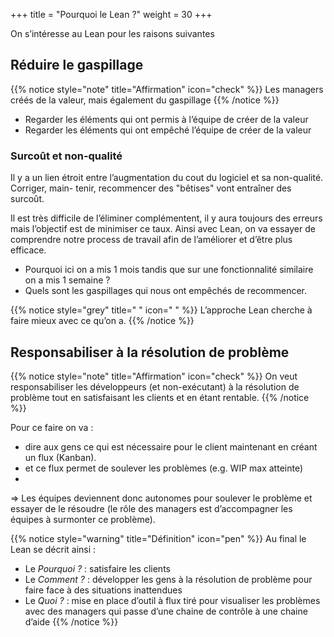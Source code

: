 
+++
title = "Pourquoi le Lean ?"
weight = 30
+++

On s’intéresse au Lean pour les raisons suivantes

## Réduire le gaspillage
{{% notice style="note" title="Affirmation" icon="check" %}}
Les managers créés de la valeur, mais également du gaspillage
{{% /notice %}}
- Regarder les éléments qui ont permis à l’équipe de créer de la valeur
- Regarder les éléments qui ont empêché l’équipe de créer de la valeur

### Surcoût et non-qualité

Il y a un lien étroit entre l’augmentation du cout du logiciel et sa non-qualité. Corriger, main-
tenir, recommencer des "bêtises" vont entraîner des surcoût.

Il est très difficile de l’éliminer complémentent, il y aura toujours des erreurs mais l’objectif
est de minimiser ce taux. Ainsi avec Lean, on va essayer de comprendre notre process de
travail afin de l’améliorer et d’être plus efficace.

- Pourquoi ici on a mis 1 mois tandis que sur une fonctionnalité similaire on a mis 1
semaine ?
- Quels sont les gaspillages qui nous ont empêchés de recommencer.

{{% notice style="grey" title=" " icon=" " %}}
L’approche Lean cherche à faire mieux avec ce qu’on a.
{{% /notice %}}

## Responsabiliser à la résolution de problème
{{% notice style="note" title="Affirmation" icon="check" %}}
On veut responsabiliser les développeurs (et non-exécutant) à la résolution de problème
tout en satisfaisant les clients et en étant rentable.
{{% /notice %}}

Pour ce faire on va :
- dire aux gens ce qui est nécessaire pour le client maintenant en créant un flux (Kanban).
- et ce flux permet de soulever les problèmes (e.g. WIP max atteinte)
- 
⇒ Les équipes deviennent donc autonomes pour soulever le problème et essayer de le résoudre (le rôle des managers est d’accompagner les équipes à surmonter ce problème).

{{% notice style="warning" title="Définition" icon="pen" %}}
Au final le Lean se décrit ainsi :
- Le *Pourquoi ?* : satisfaire les clients
- Le *Comment ?* : développer les gens à la résolution de problème pour faire face à
des situations inattendues
- Le *Quoi ?* : mise en place d’outil à flux tiré pour visualiser les problèmes avec des
managers qui passe d’une chaine de contrôle à une chaine d’aide
{{% /notice %}}